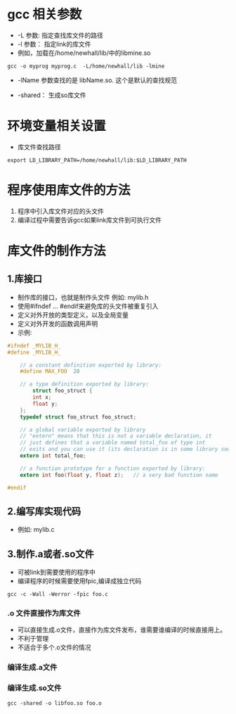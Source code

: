 # gcc 相关参数
- -L 参数:  指定查找库文件的路径
- -l 参数： 指定link的库文件
- 例如，加载在/home/newhall/lib/中的libmine.so

```
gcc -o myprog myprog.c  -L/home/newhall/lib -lmine 
```

- -lName 参数查找的是 libName.so. 这个是默认的查找规范

- -shared： 生成so库文件

# 环境变量相关设置
- 库文件查找路径

```
export LD_LIBRARY_PATH=/home/newhall/lib:$LD_LIBRARY_PATH
```

# 程序使用库文件的方法
1. 程序中引入库文件对应的头文件
2. 编译过程中需要告诉gcc如果link库文件到可执行文件


# 库文件的制作方法
## 1.库接口
- 制作库的接口，也就是制作头文件 例如: mylib.h
- 使用#ifndef ... #endif来避免库的头文件被重复引入
- 定义对外开放的类型定义，以及全局变量
- 定义对外开发的函数调用声明
- 示例:

```c
#ifndef _MYLIB_H_
#define _MYLIB_H_

    // a constant definition exported by library:
    #define MAX_FOO  20

    // a type definition exported by library:
		struct foo_struct {  
        int x;
        float y;
    };
    typedef struct foo_struct foo_struct;

    // a global variable exported by library
    // "extern" means that this is not a variable declaration, it 
    // just defines that a variable named total_foo of type int
    // exits and you can use it (its declaration is in some library source file)
    extern int total_foo; 	

    // a function prototype for a function exported by library:
    extern int foo(float y, float z);   // a very bad function name

#endif
```

## 2.编写库实现代码
- 例如: mylib.c

## 3.制作.a或者.so文件
- 可被link到需要使用的程序中
- 编译程序的时候需要使用fpic,编译成独立代码
```
gcc -c -Wall -Werror -fpic foo.c
```

### .o 文件直接作为库文件
- 可以直接生成.o文件，直接作为库文件发布，谁需要谁编译的时候直接用上。
- 不利于管理
- 不适合于多个.o文件的情况

### 编译生成.a文件

### 编译生成.so文件
```
gcc -shared -o libfoo.so foo.o
```

